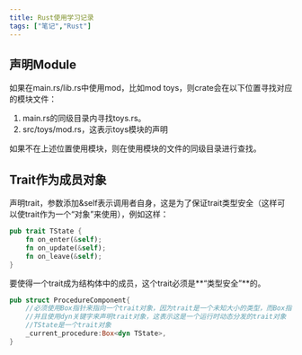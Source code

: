 ```yaml
---
title: Rust使用学习记录
tags: ["笔记","Rust"]
---
```


## 声明Module

如果在main.rs/lib.rs中使用mod，比如mod toys，则crate会在以下位置寻找对应的模块文件：

1. main.rs的同级目录内寻找toys.rs。
2. src/toys/mod.rs，这表示toys模块的声明

如果不在上述位置使用模块，则在使用模块的文件的同级目录进行查找。

## Trait作为成员对象

声明trait，参数添加&self表示调用者自身，这是为了保证trait类型安全（这样可以使trait作为一个“对象”来使用），例如这样：

```rust
pub trait TState {
    fn on_enter(&self);
    fn on_update(&self);
    fn on_leave(&self);
}
```

要使得一个trait成为结构体中的成员，这个trait必须是**“类型安全”**的。

```rust
pub struct ProcedureComponent{
    //必须使用Box指针来指向一个trait对象，因为trait是一个未知大小的类型，而Box指针是一个固定大小的类型
    //并且使用dyn关键字来声明trait对象，这表示这是一个运行时动态分发的trait对象
    //TState是一个trait对象
    _current_procedure:Box<dyn TState>,
}
```

